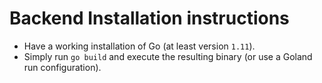 # Backend Installation instructions

- Have a working installation of Go (at least version `1.11`).
- Simply run `go build` and execute the resulting binary (or use a Goland run configuration).
